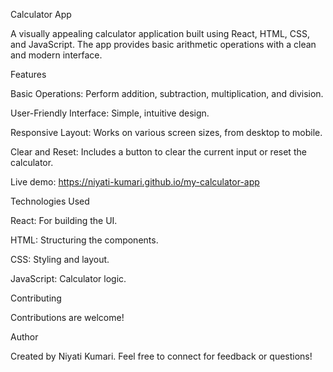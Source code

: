 Calculator App

A visually appealing calculator application built using React, HTML, CSS, and JavaScript. The app provides basic arithmetic operations with a clean and modern interface.


Features

Basic Operations: Perform addition, subtraction, multiplication, and division.

User-Friendly Interface: Simple, intuitive design.

Responsive Layout: Works on various screen sizes, from desktop to mobile.

Clear and Reset: Includes a button to clear the current input or reset the calculator.


Live demo: https://niyati-kumari.github.io/my-calculator-app


Technologies Used

React: For building the UI.

HTML: Structuring the components.

CSS: Styling and layout.

JavaScript: Calculator logic.


Contributing

Contributions are welcome! 


Author

Created by Niyati Kumari. Feel free to connect for feedback or questions!
